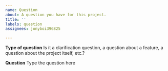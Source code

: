 ```yaml
---
name: Question
about: A question you have for this project.
title: ''
labels: question
assignees: jonyboi396825

---
```


**Type of question**
Is it a clarification question, a question about a feature, a question about the project itself, etc.?

**Question**
Type the question here
